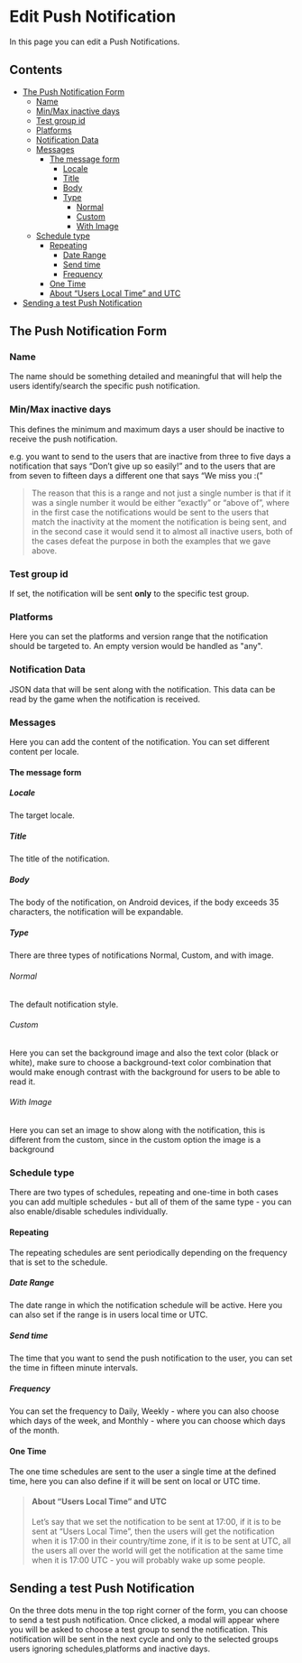 # Edit Push Notification

In this page you can edit a Push Notifications.

## Contents

- [The Push Notification Form](#the-push-notification-form)
    * [Name](#name)
    * [Min/Max inactive days](#minmax-inactive-days)
    * [Test group id](#test-group-id)
    * [Platforms](#platforms)
    * [Notification Data](#notification-data)
    * [Messages](#messages)
        + [The message form](#the-message-form)
            - [Locale](#locale)
            - [Title](#title)
            - [Body](#body)
            - [Type](#type)
                * [Normal](#normal)
                * [Custom](#custom)
                * [With Image](#with-image)
    * [Schedule type](#schedule-type)
        + [Repeating](#repeating)
            - [Date Range](#date-range)
            - [Send time](#send-time)
            - [Frequency](#frequency)
        + [One Time](#one-time)
        + [About “Users Local Time” and UTC](#about-users-local-time-and-utc)
- [Sending a test Push Notification](#sending-a-test-push-notification)

## The Push Notification Form

### Name

The name should be something detailed and meaningful that will help the users identify/search the specific push
notification.

### Min/Max inactive days

This defines the minimum and maximum days a user should be inactive to receive the push notification.

e.g. you want to send to the users that are inactive from three to five days a notification that says “Don’t give up so
easily!” and to the users that are from seven to fifteen days a different one that says “We miss you :(”

> The reason that this is a range and not just a single number is that if it was a single number it would be either “exactly”
> or “above of”, where in the first case the notifications would be sent to the users that match the inactivity at the
> moment the notification is being sent, and in the second case it would send it to almost all inactive users,
> both of the cases defeat the purpose in both the examples that we gave above.

### Test group id

If set, the notification will be sent **only** to the specific test group.

### Platforms

Here you can set the platforms and version range that the notification should be targeted to. An empty version would be
handled as "any".

### Notification Data

JSON data that will be sent along with the notification. This data can be read by the game when the notification is
received.

### Messages

Here you can add the content of the notification. You can set different content per locale.

#### The message form

##### Locale

The target locale.

##### Title

The title of the notification.

##### Body

The body of the notification, on Android devices, if the body exceeds 35 characters, the notification will be
expandable.

##### Type

There are three types of notifications Normal, Custom, and with image.

###### Normal

The default notification style.

###### Custom

Here you can set the background image and also the text color (black or white), make sure to choose a background-text
color combination that would make enough contrast with the background for users to be able to read it.

###### With Image

Here you can set an image to show along with the notification, this is different from the custom, since in the custom
option the image is a background

### Schedule type

There are two types of schedules, repeating and one-time in both cases you can add multiple schedules - but all of them
of the same type - you can also enable/disable schedules individually.

#### Repeating

The repeating schedules are sent periodically depending on the frequency that is set to the schedule.

##### Date Range

The date range in which the notification schedule will be active. Here you can also set if the range is in users local
time or UTC.

##### Send time

The time that you want to send the push notification to the user, you can set the time in fifteen minute intervals.

##### Frequency

You can set the frequency to Daily, Weekly - where you can also choose which days of the week, and Monthly - where you
can choose which days of the month.

#### One Time

The one time schedules are sent to the user a single time at the defined time, here you can also define if it will be
sent on local or UTC time.

> #### About “Users Local Time” and UTC
> Let’s say that we set the notification to be sent at 17:00, if it is to be sent at “Users Local Time”, then the users
> will get the notification when it is 17:00 in their country/time zone, if it is to be sent at UTC, all the users all
> over the world will get the notification at the same time when it is 17:00 UTC - you will probably wake up some people.

## Sending a test Push Notification
On the three dots menu in the top right corner of the form, you can choose to send a test push notification. Once clicked,
a modal will appear where you will be asked to choose a test group to send the notification. This notification will be
sent in the next cycle and only to the selected groups users ignoring schedules,platforms and inactive days.
